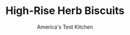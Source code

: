---
layout: ../../layouts/MarkdownPostLayout.astro
title: High-Rise Herb Biscuits
author: America's Test Kitchen
pubDate: 2023-03-15
description: "Jazzing up simple cream biscuits with cheese and dill sounds easy, but the results are usually heavy, greasy, and bland. We use two leaveners-and a careful cutting technique-to ensure tall, fluffy biscuits every time."
image_url: https://res.cloudinary.com/hksqkdlah/image/upload/ar_1:1,c_fill,dpr_2.0,f_auto,fl_lossy.progressive.strip_profile,g_faces:auto,q_auto:low,w_344/5983_sfs-jj07-opn-4c-dillybiscuitsv2-2
tags: ["Desserts or Baked Goods","Breads"]
calories: 2500
protein: 9
carbohydrates: 24
fats: 
fiber: 
ingredients: ["2 cups (10 ounces), all-purpose flour","1 tablespoon, sugar","1 tablespoon, baking powder","1 teaspoon, baking soda","1/2 teaspoon, salt","1/8 teaspoon, cayenne pepper","6 tablespoons, unsalted butter, 3 tablespoons chilled and cut into 1/2 inch pieces, 3 tablespoons melted","1/2 cup, shredded dill Havarti cheese","1/2 cup, grated Parmesan cheese","3/4 cup, whole milk cottage cheese","1/2 cup, whole milk","1 tablespoon, chopped fresh dill leaves","2 teaspoons, lemon juice"]
serves: 10
time: "50 minutes"
instructions: ["Adjust oven rack to upper-middle position and heat oven to 450 degrees. Line baking sheet with parchment paper.","Pulse flour, sugar, baking powder, baking soda, salt, cayenne, chilled butter, Havarti, and Parmesan in food processor until mixture resembles wet sand, about ten 1-second pulses. Transfer to large bowl. Process cottage cheese, milk, dill, and lemon juice in food processor until smooth. Stir cottage cheese mixture into flour mixture until combined.","On lightly floured countertop, knead dough until smooth, 8 to 10 kneads. Pat dough into 7-inch circle about 1 inch thick. Using 2-inch biscuit cutter dipped in flour, cut out rounds of dough and invert onto prepared baking sheet according to photos at right. Gather remaining dough and pat into 1-inch-thick circle and cut out remaining biscuits.","Bake until golden brown, 13 to 15 minutes. Remove from oven and brush tops with melted butter. Cool 5 minutes. Serve warm or hot. The biscuits will keep at room temperature for up to 1 day. (Reheat individual biscuits by microwaving them on highest power for 10 seconds.)"]
nutrition: ["79 mg Potassium","289 mg Phosphorus","268 mg Calcium","1 mg Iron","14 mg Magnesium","447 mg Sodium","12 g Fat","1 mg Niacin (B3)","3 g Monounsaturated","34 mg Cholesterol","7 g Saturated","43 µg Folic acid","13 µg Folate (food)","2 g Sugars","1 µg Vitamin K","34 g Water","24 g Carbs","87 µg Folate equivalent (total)","9 g Protein","103 µg Vitamin A","250 kcal Energy","1 g Sugars, added","2500 calories"]
notes: "Use fresh, bright green dill for the best herb flavor."
---